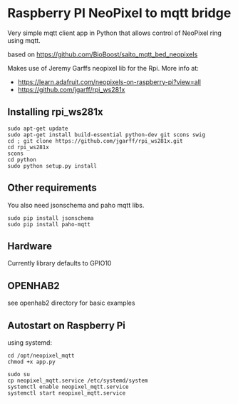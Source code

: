 # Raspberry PI NeoPixel to mqtt bridge

Very simple mqtt client app in Python that allows control of NeoPixel ring
using mqtt.

based on https://github.com/BioBoost/saito_mqtt_bed_neopixels

Makes use of Jeremy Garffs neopixel lib for the Rpi. More info at:

* https://learn.adafruit.com/neopixels-on-raspberry-pi?view=all
* https://github.com/jgarff/rpi_ws281x

## Installing rpi_ws281x

```shell
sudo apt-get update
sudo apt-get install build-essential python-dev git scons swig
cd ; git clone https://github.com/jgarff/rpi_ws281x.git
cd rpi_ws281x
scons
cd python
sudo python setup.py install
```

## Other requirements

You also need jsonschema and paho mqtt libs.

```shell
sudo pip install jsonschema
sudo pip install paho-mqtt
```

## Hardware

Currently library defaults to GPIO10 

## OPENHAB2

see openhab2 directory for basic examples


## Autostart on Raspberry Pi

using systemd:

```shell
cd /opt/neopixel_mqtt
chmod +x app.py

sudo su
cp neopixel_mqtt.service /etc/systemd/system
systemctl enable neopixel_mqtt.service
systemctl start neopixel_mqtt.service
```
